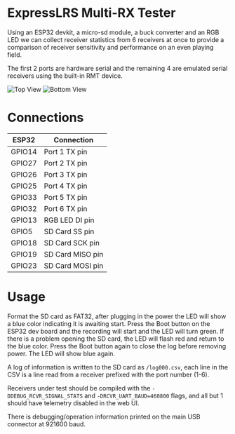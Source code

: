 # ExpressLRS Multi-RX Tester

Using an ESP32 devkit, a micro-sd module, a buck converter and an RGB LED we can collect receiver statistics from 6
receivers at once to provide a comparison of receiver sensitivity and performance on an even playing field.

The first 2 ports are hardware serial and the remaining 4 are emulated serial receivers
using the built-in RMT device.

![Top View](images/top.png)
![Bottom View](images/bottom.png)

# Connections

| ESP32  | Connection       |
|--------|------------------|
| GPIO14 | Port 1 TX pin    |
| GPIO27 | Port 2 TX pin    |
| GPIO26 | Port 3 TX pin    |
| GPIO25 | Port 4 TX pin    |
| GPIO33 | Port 5 TX pin    |
| GPIO32 | Port 6 TX pin    |
| GPIO13 | RGB LED DI pin   |
| GPIO5  | SD Card SS pin   |
| GPIO18 | SD Card SCK pin  |
| GPIO19 | SD Card MISO pin |
| GPIO23 | SD Card MOSI pin |

# Usage

Format the SD card as FAT32, after plugging in the power the LED will show a blue color indicating it is awaiting start.
Press the Boot button on the ESP32 dev board and the recording will start and the LED will turn green.
If there is a problem opening the SD card, the LED will flash red and return to the blue color. Press the Boot button again to close the log before removing power.  The LED will show blue again.

A log of information is written to the SD card as `/log000.csv`, each line in the CSV is a line read from a receiver prefixed
with the port number (1-6).

Receivers under test should be compiled with the `-DDEBUG_RCVR_SIGNAL_STATS` and `-DRCVR_UART_BAUD=460800` flags, and all but 1 should have telemetry
disabled in the web UI. 

There is debugging/operation information printed on the main USB connector at 921600 baud.

